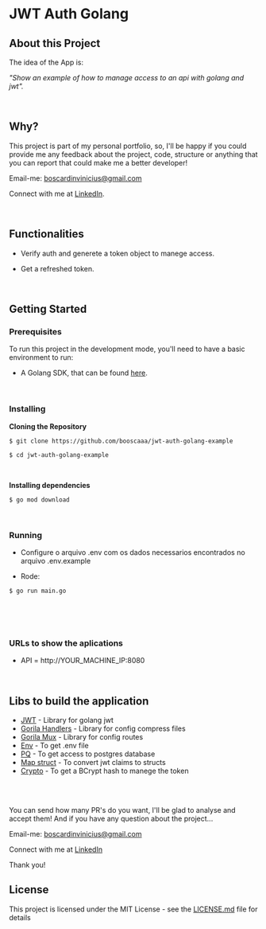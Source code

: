 # JWT Auth Golang

<!-- <img src="https://raw.githubusercontent.com/booscaaa/midow/master/screenshots/midow.png"  width="100%" /> -->


## About this Project

The idea of the App is:

_"Show an example of how to manage access to an api with golang and jwt"._

<br>

## Why?

This project is part of my personal portfolio, so, I'll be happy if you could provide me any feedback about the project, code, structure or anything that you can report that could make me a better developer!

Email-me: boscardinvinicius@gmail.com

Connect with me at [LinkedIn](https://www.linkedin.com/in/booscaaa/).


<br>

## Functionalities

- Verify auth and generete a token object to manege access.

- Get a refreshed token.


<br>

## Getting Started

### Prerequisites

To run this project in the development mode, you'll need to have a basic environment to run: 
- A Golang SDK, that can be found [here](https://golang.org/dl/).


<br>

### Installing


**Cloning the Repository**

```
$ git clone https://github.com/booscaaa/jwt-auth-golang-example

$ cd jwt-auth-golang-example
```
<br>

**Installing dependencies**

```
$ go mod download
```
<br>

### Running
- Configure o arquivo .env com os dados necessarios encontrados no arquivo .env.example

- Rode:

```
$ go run main.go
```

<br>
<br>
<br>

### URLs to show the aplications

- API = http://YOUR_MACHINE_IP:8080

<br>

## Libs to build the application

- [JWT](github.com/dgrijalva/jwt-go) - Library for golang jwt
- [Gorila Handlers](github.com/gorilla/handlers) - Library for config compress files
- [Gorila Mux](github.com/gorilla/mux) - Library for config routes
- [Env](github.com/joho/godotenv) - To get .env file
- [PQ](github.com/lib/pq) - To get access to postgres database
- [Map struct](github.com/mitchellh/mapstructure) - To convert jwt claims to structs
- [Crypto](golang.org/x/crypto) - To get a BCrypt hash to manege the token

<br>
<br>

You can send how many PR's do you want, I'll be glad to analyse and accept them! And if you have any question about the project...

Email-me: boscardinvinicius@gmail.com

Connect with me at [LinkedIn](https://www.linkedin.com/in/booscaaa/)

Thank you!

## License

This project is licensed under the MIT License - see the [LICENSE.md](https://github.com/booscaaa/jwt-auth-golang-example/blob/master/LICENSE) file for details